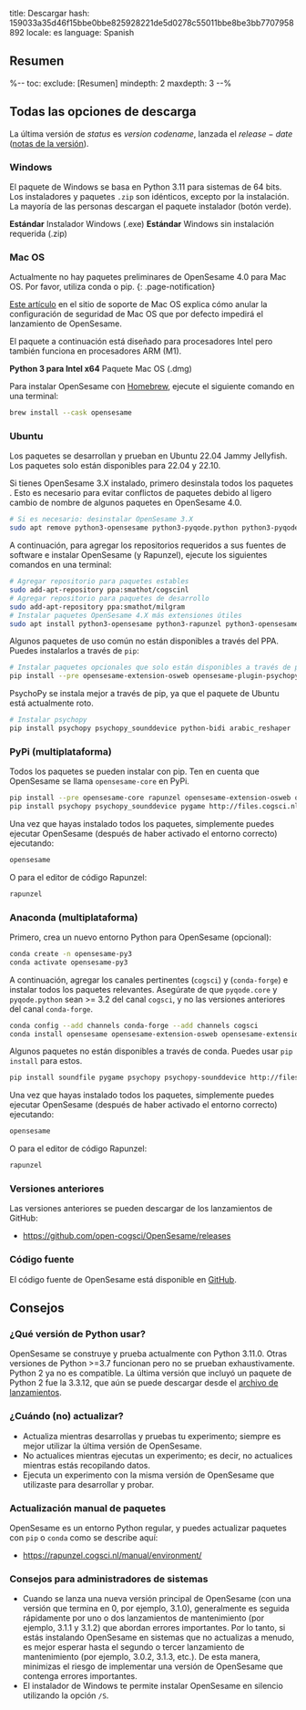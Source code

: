 title: Descargar
hash: 159033a35d46f15bbe0bbe825928221de5d0278c55011bbe8be3bb7707958892
locale: es
language: Spanish

<script>
function startDownload(url) {
	document.getElementById('click-here').href = url
	window.location.href = url
	document.getElementById('descarga-iniciada').style.display = 'block'
	document.getElementById('descarga-iniciada').scrollIntoView()
}
</script>

<div class="info-box" id="descarga-iniciada" markdown="1" style="display:none;">

<h3>¡Tu descarga debería comenzar en breve!</h3>

<a role="button" class="btn btn-success btn-align-left" href="https://www.buymeacoffee.com/cogsci">
<span class="glyphicon glyphicon-heart" aria-hidden="true"></span>
¡Ayúdanos a mantenernos enfocados y cómpranos un café!
</a>

El café nos mantiene despiertos para que podamos desarrollar software gratuito y responder a tus preguntas en el foro de soporte.

Haz clic <a id="click-here">aquí</a> si tu descarga no comienza.
</div>


## Resumen

%--
toc:
 exclude: [Resumen]
 mindepth: 2
 maxdepth: 3
--%


## Todas las opciones de descarga

La última versión de $status$ es $version$ *$codename$*, lanzada el $release-date$ ([notas de la versión](http://osdoc.cogsci.nl/$branch$/notes/$notes$)).


### Windows

El paquete de Windows se basa en Python 3.11 para sistemas de 64 bits. Los instaladores y paquetes `.zip` son idénticos, excepto por la instalación. La mayoría de las personas descargan el paquete instalador (botón verde).

<a role="button" class="btn btn-success btn-align-left" onclick="startDownload('$url-windows-exe-py3$')">
	<b>Estándar</b> Instalador Windows (.exe)
</a>

<a role="button" class="btn btn-default btn-align-left" onclick="startDownload('$url-windows-zip-py3$')">
	<b>Estándar</b> Windows sin instalación requerida (.zip)
</a>


### Mac OS

Actualmente no hay paquetes preliminares de OpenSesame 4.0 para Mac OS. Por favor, utiliza conda o pip.
{: .page-notification}

[Este artículo](https://support.apple.com/en-in/guide/mac-help/mh40616/mac) en el sitio de soporte de Mac OS explica cómo anular la configuración de seguridad de Mac OS que por defecto impedirá el lanzamiento de OpenSesame.

El paquete a continuación está diseñado para procesadores Intel pero también funciona en procesadores ARM (M1).

<a role="button" class="btn btn-default btn-align-left" onclick="startDownload('$url-osx-dmg-x64-py3$')">
	<b>Python 3 para Intel x64</b> Paquete Mac OS (.dmg)
</a>

Para instalar OpenSesame con [Homebrew](https://brew.sh/), ejecute el siguiente comando en una terminal:

```bash
brew install --cask opensesame
```


### Ubuntu

Los paquetes se desarrollan y prueban en Ubuntu 22.04 Jammy Jellyfish. Los paquetes solo están disponibles para 22.04 y 22.10.

Si tienes OpenSesame 3.X instalado, primero desinstala todos los paquetes . Esto es necesario para evitar conflictos de paquetes debido al ligero cambio de nombre de algunos paquetes en OpenSesame 4.0.

```bash
# Si es necesario: desinstalar OpenSesame 3.X
sudo apt remove python3-opensesame python3-pyqode.python python3-pyqode.core python3-rapunzel python3-opensesame-extension* python3-opensesame-plugin*
```

A continuación, para agregar los repositorios requeridos a sus fuentes de software e instalar OpenSesame (y Rapunzel), ejecute los siguientes comandos en una terminal:

```bash
# Agregar repositorio para paquetes estables
sudo add-apt-repository ppa:smathot/cogscinl
# Agregar repositorio para paquetes de desarrollo
sudo add-apt-repository ppa:smathot/milgram
# Instalar paquetes OpenSesame 4.X más extensiones útiles
sudo apt install python3-opensesame python3-rapunzel python3-opensesame-extension-updater python3-pygaze python3-pygame python3-opensesame-extension-language-server
```

Algunos paquetes de uso común no están disponibles a través del PPA. Puedes instalarlos a través de `pip`:

```bash
# Instalar paquetes opcionales que solo están disponibles a través de pip
pip install --pre opensesame-extension-osweb opensesame-plugin-psychopy opensesame-plugin-media_player_mpy http://files.cogsci.nl/expyriment-0.10.0+opensesame2-py3-none-any.whl
```

PsychoPy se instala mejor a través de pip, ya que el paquete de Ubuntu está actualmente roto.

```bash
# Instalar psychopy
pip install psychopy psychopy_sounddevice python-bidi arabic_reshaper
```


### PyPi (multiplataforma)

Todos los paquetes se pueden instalar con pip. Ten en cuenta que OpenSesame se llama `opensesame-core` en PyPi.

```bash
pip install --pre opensesame-core rapunzel opensesame-extension-osweb opensesame-extension-updater opensesame-plugin-psychopy opensesame-plugin-media_player_mpy
pip install psychopy psychopy_sounddevice pygame http://files.cogsci.nl/expyriment-0.10.0+opensesame2-py3-none-any.whl https://github.com/smathot/PyGaze/releases/download/prerelease%2F0.8.0a3/python_pygaze-0.8.0a3-py3-none-any.whl
```

Una vez que hayas instalado todos los paquetes, simplemente puedes ejecutar OpenSesame (después de haber activado el entorno correcto) ejecutando:

```bash
opensesame
```

O para el editor de código Rapunzel:

```bash
rapunzel
```


### Anaconda (multiplataforma)

Primero, crea un nuevo entorno Python para OpenSesame (opcional):

```bash
conda create -n opensesame-py3
conda activate opensesame-py3
```

A continuación, agregar los canales pertinentes (`cogsci`) y (`conda-forge`) e instalar todos los paquetes relevantes. Asegúrate de que `pyqode.core` y `pyqode.python` sean >= 3.2 del canal `cogsci`, y no las versiones anteriores del canal `conda-forge`.

```bash
conda config --add channels conda-forge --add channels cogsci
conda install opensesame opensesame-extension-osweb opensesame-extension-updater opensesame-plugin-psychopy rapunzel pygaze qtconsole pyqtwebengine wxpython
```

Algunos paquetes no están disponibles a través de conda. Puedes usar `pip install` para estos.

```bash
pip install soundfile pygame psychopy psychopy-sounddevice http://files.cogsci.nl/expyriment-0.10.0+opensesame2-py3-none-any.whl
```

Una vez que hayas instalado todos los paquetes, simplemente puedes ejecutar OpenSesame (después de haber activado el entorno correcto) ejecutando:

```bash
opensesame
```

O para el editor de código Rapunzel:

```bash
rapunzel
```


### Versiones anteriores

Las versiones anteriores se pueden descargar de los lanzamientos de GitHub:

- <https://github.com/open-cogsci/OpenSesame/releases>


### Código fuente

El código fuente de OpenSesame está disponible en [GitHub](https://github.com/open-cogsci/OpenSesame).


## Consejos


### ¿Qué versión de Python usar?

OpenSesame se construye y prueba actualmente con Python 3.11.0. Otras versiones de Python >=3.7 funcionan pero no se prueban exhaustivamente. Python 2 ya no es compatible. La última versión que incluyó un paquete de Python 2 fue la 3.3.12, que aún se puede descargar desde el [archivo de lanzamientos](https://github.com/open-cogsci/OpenSesame/releases/tag/release%2F3.3.12).


### ¿Cuándo (no) actualizar?

- Actualiza mientras desarrollas y pruebas tu experimento; siempre es mejor utilizar la última versión de OpenSesame.
- No actualices mientras ejecutas un experimento; es decir, no actualices mientras estás recopilando datos.
- Ejecuta un experimento con la misma versión de OpenSesame que utilizaste para desarrollar y probar.


### Actualización manual de paquetes

OpenSesame es un entorno Python regular, y puedes actualizar paquetes con `pip` o `conda` como se describe aquí:

- <https://rapunzel.cogsci.nl/manual/environment/>


### Consejos para administradores de sistemas

- Cuando se lanza una nueva versión principal de OpenSesame (con una versión que termina en 0, por ejemplo, 3.1.0), generalmente es seguida rápidamente por uno o dos lanzamientos de mantenimiento (por ejemplo, 3.1.1 y 3.1.2) que abordan errores importantes. Por lo tanto, si estás instalando OpenSesame en sistemas que no actualizas a menudo, es mejor esperar hasta el segundo o tercer lanzamiento de mantenimiento (por ejemplo, 3.0.2, 3.1.3, etc.). De esta manera, minimizas el riesgo de implementar una versión de OpenSesame que contenga errores importantes.
- El instalador de Windows te permite instalar OpenSesame en silencio utilizando la opción `/S`.
